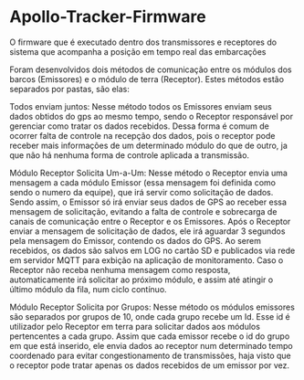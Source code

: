 ﻿# Apollo-Tracker-Firmware
O firmware que é executado dentro dos transmissores e receptores do sistema que acompanha a posição em tempo real das embarcações

Foram desenvolvidos dois métodos de comunicação entre os módulos dos barcos (Emissores) e o módulo de terra (Receptor).
Estes métodos estão separados por pastas, são elas:

Todos enviam juntos:
Nesse método todos os Emissores enviam seus dados obtidos do gps ao mesmo tempo, sendo o Receptor responsável por gerenciar como tratar os dados recebidos.
Dessa forma é comum de ocorrer falta de controle na recepção dos dados, pois o receptor pode receber mais informações de um determinado módulo do que de outro,
ja que não há nenhuma forma de controle aplicada a transmissão.

Módulo Receptor Solicita Um-a-Um:
Nesse método o Receptor envia uma mensagem a cada módulo Emissor (essa mensagem foi definida como sendo o numero da equipe), que irá servir como solicitação de dados.
Sendo assim, o Emissor só irá enviar seus dados de GPS ao receber essa mensagem de solicitação, evitando a falta de controle e sobrecarga de canais de comunicação
entre o Receptor e os Emissores.
Após o Receptor enviar a mensagem de solicitação de dados, ele irá aguardar 3 segundos pela mensagem do Emissor, contendo os dados do GPS. Ao serem recebidos, os dados
são salvos em LOG no cartão SD e publicados via rede em  servidor MQTT para exbição na aplicação de monitoramento. Caso o Receptor não receba nenhuma mensagem como
resposta, automaticamente irá solicitar ao próximo módulo, e assim até atingir o último módulo da fila, num ciclo contínuo.

Módulo Receptor Solicita por Grupos:
Nesse método os módulos emissores são separados por grupos de 10, onde cada grupo recebe um Id. Esse id é utilizador pelo Receptor em terra para solicitar dados aos módulos pertencentes a cada grupo. Assim que cada emissor recebe o id do grupo em que está inserido, ele envia dados ao receptor num determinado tempo coordenado para evitar congestionamento de transmissões, haja visto que o receptor pode tratar apenas os dados recebidos de um emissor por vez.
